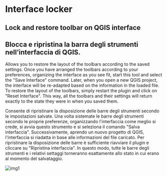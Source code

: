 # Interface locker

## Lock and restore toolbar on QGIS interface
## Blocca e ripristina la barra degli strumenti nell’interfaccia di QGIS.

Allows you to restore the layout of the toolbars according to the saved settings. Once you have arranged the toolbars according to your preferences, organizing the interface as you see fit, start this tool and select the "Save Interface" command. Later, when you open a new QGIS project, the interface will be re-adapted based on the information in the loaded file. To restore the layout of the toolbars, simply restart the plugin and click on "Reset Interface". This way, all the toolbars and their settings will return exactly to the state they were in when you saved them.

Consente di ripristinare la disposizione delle barre degli strumenti secondo le impostazioni salvate. Una volta sistemate le barre degli strumenti secondo le proprie preferenze, organizzando l'interfaccia come meglio si crede, si avvia questo strumento e si seleziona il comando "Salva interfaccia". Successivamente, aprendo un nuovo progetto di QGIS, l'interfaccia si riadatta in base alle informazioni del file caricato. Per ripristinare la disposizione delle barre è sufficiente riavviare il plugin e cliccare su "Ripristina interfaccia". In questo modo, tutte le barre degli strumenti e i relativi settaggi torneranno esattamente allo stato in cui erano al momento del salvataggio.

![img1](https://github.com/user-attachments/assets/930add8a-2bca-43f0-b771-a49aa12980b2)
